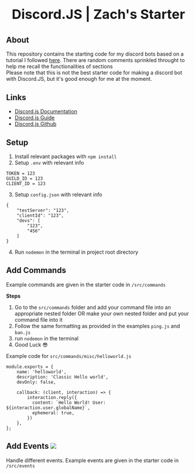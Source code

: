 <div align="center">
	<br />
	<p style="font-size: 36px;font-weight:bold" >
		Discord.JS | Zach's Starter
	</p>
</div>

## About

This repository contains the starting code for my discord bots based on a tutorial I followed [here](https://youtube.com/playlist?list=PLpmb-7WxPhe0ZVpH9pxT5MtC4heqej8Es&si=rS6AJH0gYvrc0VYe). There are random comments sprinkled throught to help me recall the functionalities of sections
<br />
Please note that this is not the best starter code for making a discord bot with Discord.JS, but it's good enough for me at the moment.

## Links
- [Discord.js Documentation](https://old.discordjs.dev/#/docs/discord.js/main/general/welcome)
- [Discord.js Guide](https://discordjs.guide/#before-you-begin)
- [Discord.js Github](https://github.com/discordjs/discord.js/tree/main)

## Setup
1. Install relevant packages with `npm install`
2. Setup `.env` with relevant info
```
TOKEN = 123
GUILD_ID = 123
CLIENT_ID = 123
```
3. Setup `config.json` with relevant info
```
{
    "testServer": "123",
    "clientId": "123",
    "devs": [
        "123",
        "456"
    ]
}
```
4. Run `nodemon` in the terminal in project root directory

## Add Commands

Example commands are given in the starter code in `/src/commands`

<strong>Steps</strong>
1. Go to the `src/commands` folder and add your command file into an appropriate nested folder OR make your own nested folder and put your command file into it
2. Follow the same formatting as provided in the examples `ping.js` and `ban.js`
3. run `nodemon` in the terminal
4. Good Luck 😎


Example code for `src/commands/misc/helloworld.js`

```
module.exports = {
    name: 'helloworld',
    description: 'Classic Hello world',
    devOnly: false,

    callback: (client, interaction) => {
        interaction.reply({
          content: `Hello World! User: ${interaction.user.globalName}`,
          ephemeral: true,
        })
    },
};
```

## Add Events <img src="https://img.shields.io/badge/WIP-ffd966" />
Handle different events. Example events are given in the starter code in `/src/events`
